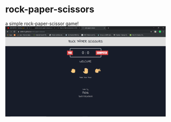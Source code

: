 # rock-paper-scissors
a simple rock-paper-scissor game!
![Image of Yaktocat](https://github.com/abhik-b/rock-paper-scissors/blob/master/Screenshot%20(1).png)
